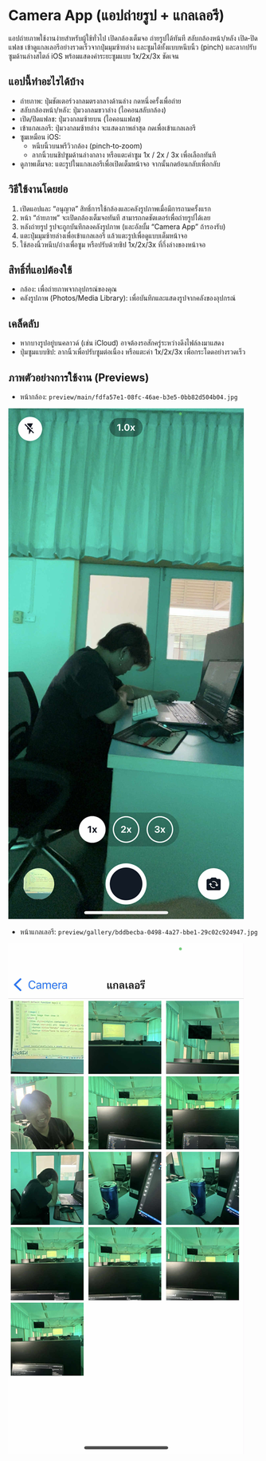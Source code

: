 # Camera App (แอปถ่ายรูป + แกลเลอรี)

แอปถ่ายภาพใช้งานง่ายสำหรับผู้ใช้ทั่วไป เปิดกล้องเต็มจอ ถ่ายรูปได้ทันที สลับกล้องหน้า/หลัง เปิด‑ปิดแฟลช เข้าดูแกลเลอรีอย่างรวดเร็วจากปุ่มมุมซ้ายล่าง และซูมได้ทั้งแบบหนีบนิ้ว (pinch) และลากปรับซูมด้านล่างสไตล์ iOS พร้อมแสดงค่าระยะซูมแบบ 1x/2x/3x ชัดเจน

## แอปนี้ทำอะไรได้บ้าง
- ถ่ายภาพ: ปุ่มชัตเตอร์วงกลมตรงกลางด้านล่าง กดหนึ่งครั้งเพื่อถ่าย
- สลับกล้องหน้า/หลัง: ปุ่มวงกลมขวาล่าง (ไอคอนสลับกล้อง)
- เปิด/ปิดแฟลช: ปุ่มวงกลมซ้ายบน (ไอคอนแฟลช)
- เข้าแกลเลอรี: ปุ่มวงกลมซ้ายล่าง จะแสดงภาพล่าสุด กดเพื่อเข้าแกลเลอรี
- ซูมเหมือน iOS:
  - หนีบนิ้วบนพรีวิวกล้อง (pinch‑to‑zoom)
  - ลากนิ้วบนชิปซูมด้านล่างกลาง หรือแตะค่าซูม 1x / 2x / 3x เพื่อเลือกทันที
- ดูภาพเต็มจอ: แตะรูปในแกลเลอรีเพื่อเปิดเต็มหน้าจอ จากนั้นกดย้อนกลับเพื่อกลับ

## วิธีใช้งานโดยย่อ
1) เปิดแอปและ “อนุญาต” สิทธิ์การใช้กล้องและคลังรูปภาพเมื่อมีการถามครั้งแรก
2) หน้า “ถ่ายภาพ” จะเปิดกล้องเต็มจอทันที สามารถกดชัตเตอร์เพื่อถ่ายรูปได้เลย
3) หลังถ่ายรูป รูปจะถูกบันทึกลงคลังรูปภาพ (และอัลบั้ม “Camera App” ถ้ารองรับ)
4) แตะปุ่มมุมซ้ายล่างเพื่อเข้าแกลเลอรี แล้วแตะรูปเพื่อดูแบบเต็มหน้าจอ
5) ใช้สองนิ้วหนีบ/ถ่างเพื่อซูม หรือปรับด้วยชิป 1x/2x/3x ที่กึ่งล่างของหน้าจอ

## สิทธิ์ที่แอปต้องใช้
- กล้อง: เพื่อถ่ายภาพจากอุปกรณ์ของคุณ
- คลังรูปภาพ (Photos/Media Library): เพื่อบันทึกและแสดงรูปจากคลังของอุปกรณ์

## เคล็ดลับ
- หากบางรูปอยู่บนคลาวด์ (เช่น iCloud) อาจต้องรอสักครู่ระหว่างดึงไฟล์ลงมาแสดง
- ปุ่มซูมแบบชิป: ลากนิ้วเพื่อปรับซูมต่อเนื่อง หรือแตะค่า 1x/2x/3x เพื่อกระโดดอย่างรวดเร็ว

## ภาพตัวอย่างการใช้งาน (Previews)
- หน้ากล้อง: `preview/main/fdfa57e1-08fc-46ae-b3e5-0bb82d504b04.jpg`

![หน้ากล้อง - ตัวอย่างจริง](preview/main/fdfa57e1-08fc-46ae-b3e5-0bb82d504b04.jpg)

- หน้าแกลเลอรี: `preview/gallery/bddbecba-0498-4a27-bbe1-29c02c924947.jpg`

![แกลเลอรี - ตัวอย่างจริง](preview/gallery/bddbecba-0498-4a27-bbe1-29c02c924947.jpg)

 

